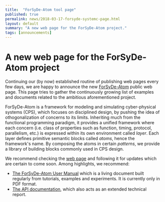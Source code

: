 ```yaml
---
title:  "ForSyDe-Atom tool page"
published: true
permalink: news/2018-03-17-forsyde-systemc-page.html
layout: default
summary: "A new web page for the ForSyDe-Atom project."
tags: [announcements]
---
```


# A new web page for the ForSyDe-Atom project

Continuing our (by now) established routine of publishing web pages every few days, we are happy to announce the new  [ForSyDe-Atom](https://forsyde.github.io/forsyde-atom) public web page. This page tries to gather the continuously growing list of examples and documents related to the ambitious aforementioned project. 

ForSyDe-Atom is a framework for modeling and simulating cyber-physical systems (CPS), which focuses on disciplined design, by pushing the idea of othogonalization of concerns to its limits. Inheriting much from the functional programming paradigm, it provides a unified framework where each concern (i.e. class of properties such as function, timing, protocol, parallelism, etc.) is expressed within its own environment called *layer*. Each layer defines primitive semantic blocks called *atoms*, hence the framework's name. By composing the atoms in certain *patterns*, we provide a library of building blocks commonly used in CPS design.

We recommend checking the [web page](https://forsyde.github.io/forsyde-atom) and following it for updates which are certain to come soon. Among highlights, we recommend:

 * [The ForSyDe-Atom User Manual](https://forsyde.github.io/forsyde-atom/assets/manual.pdf) which is a living document built regularly from tutorials, examples and experiments. It is currently only in PDF format.
 * [The API documentation](http://forsyde.github.io/forsyde-atom/api/), which also acts as an extended technical report.
